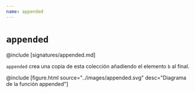 ```yaml
---
name: appended
---
```


# `appended`

@include [signatures/appended.md]

`appended` crea una copia de esta colección añadiendo el elemento `b` al final.

@include [figure.html source="../images/appended.svg" desc="Diagrama de la función appended"]
